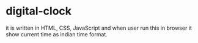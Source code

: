 # digital-clock
it is written in HTML, CSS, JavaScript and when user run this in browser it show current time as indian time format.
